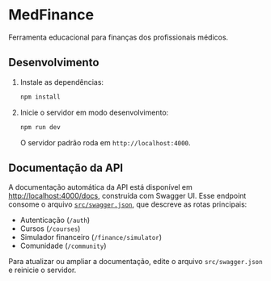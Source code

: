 # MedFinance

Ferramenta educacional para finanças dos profissionais médicos.

## Desenvolvimento

1. Instale as dependências:
   ```bash
   npm install
   ```
2. Inicie o servidor em modo desenvolvimento:
   ```bash
   npm run dev
   ```
   O servidor padrão roda em `http://localhost:4000`.

## Documentação da API

A documentação automática da API está disponível em [http://localhost:4000/docs](http://localhost:4000/docs), construída com Swagger UI. Esse endpoint consome o arquivo [`src/swagger.json`](src/swagger.json), que descreve as rotas principais:

- Autenticação (`/auth`)
- Cursos (`/courses`)
- Simulador financeiro (`/finance/simulator`)
- Comunidade (`/community`)

Para atualizar ou ampliar a documentação, edite o arquivo `src/swagger.json` e reinicie o servidor.
